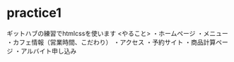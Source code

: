 # practice1
ギットハブの練習でhtmlcssを使います
<やること>
・ホームページ
・メニュー
・カフェ情報（営業時間、こだわり）
・アクセス
・予約サイト
・商品計算ページ
・アルバイト申し込み